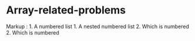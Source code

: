 # Array-related-problems

 Markup : 1. A numbered list
              1. A nested numbered list
              2. Which is numbered
          2. Which is numbered
